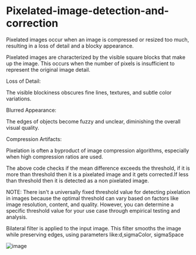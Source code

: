 # Pixelated-image-detection-and-correction
Pixelated images occur when an image is compressed or resized too much, resulting in a loss of detail and a blocky appearance.

Pixelated images are characterized by the visible square blocks that make up the image. This occurs when the number of pixels is insufficient to represent the original image detail.

Loss of Detail:

The visible blockiness obscures fine lines, textures, and subtle color variations.

Blurred Appearance:

The edges of objects become fuzzy and unclear, diminishing the overall visual quality.

Compression Artifacts:

Pixelation is often a byproduct of image compression algorithms, especially when high compression ratios are used.

The above code checks if the mean difference exceeds the threshold, if it is more than threshold then it is a pixelated image and it gets corrected.If less than threshold then it is detected as a non pixelated image.

NOTE: There isn't a universally fixed threshold value for detecting pixelation in images because the optimal threshold can vary based on factors like image resolution, content, and quality. However, you can determine a specific threshold value for your use case through empirical testing and analysis.

Bilateral filter is applied to the input image. This filter smooths the image while preserving edges, using parameters like:d,sigmaColor, sigmaSpace

![image](https://github.com/user-attachments/assets/befa5ce3-b71c-4264-95dc-61198d095c9e)
